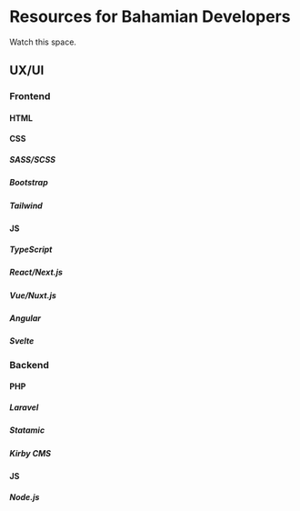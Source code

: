 # Resources for Bahamian Developers

Watch this space.



## UX/UI

### Frontend

#### HTML

#### CSS

##### SASS/SCSS

##### Bootstrap

##### Tailwind


#### JS

##### TypeScript

##### React/Next.js

##### Vue/Nuxt.js

##### Angular

##### Svelte

### Backend

#### PHP

##### Laravel

##### Statamic

##### Kirby CMS

#### JS

##### Node.js
